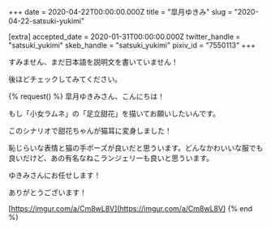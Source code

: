 +++
date = 2020-04-22T00:00:00.000Z
title = "皐月ゆきみ"
slug = "2020-04-22-satsuki-yukimi"

[extra]
accepted_date = 2020-01-31T00:00:00.000Z
twitter_handle = "satsuki_yukimi"
skeb_handle = "satsuki_yukimi"
pixiv_id = "7550113"
+++

すみません、まだ日本語を説明文を書いていません！

後ほどチェックしてみてください。

{% request() %}
皐月ゆきみさん、こんにちは！

もし「小女ラムネ」の「足立甜花」を描いてお願いしたいんです。

このシナリオで甜花ちゃんが猫耳に変身しました！

恥じらいな表情と猫の手ポーズが良いだと思ういます。どんなかわいいな服でも良いだけど、あの有名なねこランジェリーも良いと思ういます。

ゆきみさんにお任せします！

ありがとうございます！

[https://imgur.com/a/Cm8wL8V](https://imgur.com/a/Cm8wL8V)
{% end %}
